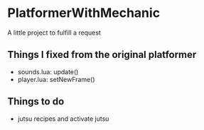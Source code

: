 # PlatformerWithMechanic
A little project to fulfill a request

## Things I fixed from the original platformer
* sounds.lua: update()
* player.lua: setNewFrame()

## Things to do
* jutsu recipes and activate jutsu